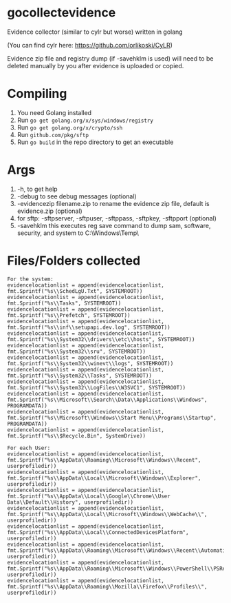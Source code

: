 # gocollectevidence
Evidence collector (similar to cylr but worse) written in golang

(You can find cylr here: https://github.com/orlikoski/CyLR)

Evidence zip file and registry dump (if -savehklm is used) will need to be deleted manually by you after evidence is uploaded or copied.

# Compiling
1. You need Golang installed
2. Run `go get golang.org/x/sys/windows/registry`
3. Run `go get golang.org/x/crypto/ssh`
4. Run `github.com/pkg/sftp`
5. Run `go build` in the repo directory to get an executable

# Args
1. -h, to get help
2. -debug to see debug messages (optional)
3. -evidencezip filename.zip to rename the evidence zip file, default is evidence.zip (optional)
4. for sftp: -sftpserver, -sftpuser, -sftppass, -sftpkey, -sftpport (optional)
5. -savehklm this executes reg save command to dump sam, software, security, and system to C:\Windows\Temp\

# Files/Folders collected
```
For the system:
evidencelocationlist = append(evidencelocationlist, fmt.Sprintf("%s\\SchedLgU.Txt", SYSTEMROOT))
evidencelocationlist = append(evidencelocationlist, fmt.Sprintf("%s\\Tasks", SYSTEMROOT))
evidencelocationlist = append(evidencelocationlist, fmt.Sprintf("%s\\Prefetch", SYSTEMROOT))
evidencelocationlist = append(evidencelocationlist, fmt.Sprintf("%s\\inf\\setupapi.dev.log", SYSTEMROOT))
evidencelocationlist = append(evidencelocationlist, fmt.Sprintf("%s\\System32\\drivers\\etc\\hosts", SYSTEMROOT))
evidencelocationlist = append(evidencelocationlist, fmt.Sprintf("%s\\System32\\sru", SYSTEMROOT))
evidencelocationlist = append(evidencelocationlist, fmt.Sprintf("%s\\System32\\winevt\\logs", SYSTEMROOT))
evidencelocationlist = append(evidencelocationlist, fmt.Sprintf("%s\\System32\\Tasks", SYSTEMROOT))
evidencelocationlist = append(evidencelocationlist, fmt.Sprintf("%s\\System32\\LogFiles\\W3SVC1", SYSTEMROOT))
evidencelocationlist = append(evidencelocationlist, fmt.Sprintf("%s\\Microsoft\\Search\\Data\\Applications\\Windows", PROGRAMDATA))
evidencelocationlist = append(evidencelocationlist, fmt.Sprintf("%s\\Microsoft\\Windows\\Start Menu\\Programs\\Startup", PROGRAMDATA))
evidencelocationlist = append(evidencelocationlist, fmt.Sprintf("%s\\$Recycle.Bin", SystemDrive))

For each User:
evidencelocationlist = append(evidencelocationlist, fmt.Sprintf("%s\\AppData\\Roaming\\Microsoft\\Windows\\Recent", userprofiledir))
evidencelocationlist = append(evidencelocationlist, fmt.Sprintf("%s\\AppData\\Local\\Microsoft\\Windows\\Explorer", userprofiledir))
evidencelocationlist = append(evidencelocationlist, fmt.Sprintf("%s\\AppData\\Local\\Google\\Chrome\\User Data\\Default\\History", userprofiledir))
evidencelocationlist = append(evidencelocationlist, fmt.Sprintf("%s\\AppData\\Local\\Microsoft\\Windows\\WebCache\\", userprofiledir))
evidencelocationlist = append(evidencelocationlist, fmt.Sprintf("%s\\AppData\\Local\\ConnectedDevicesPlatform", userprofiledir))
evidencelocationlist = append(evidencelocationlist, fmt.Sprintf("%s\\AppData\\Roaming\\Microsoft\\Windows\\Recent\\AutomaticDestinations\\", userprofiledir))
evidencelocationlist = append(evidencelocationlist, fmt.Sprintf("%s\\AppData\\Roaming\\Microsoft\\Windows\\PowerShell\\PSReadline\\ConsoleHost_history.txt", userprofiledir))
evidencelocationlist = append(evidencelocationlist, fmt.Sprintf("%s\\AppData\\Roaming\\Mozilla\\Firefox\\Profiles\\", userprofiledir))
```
